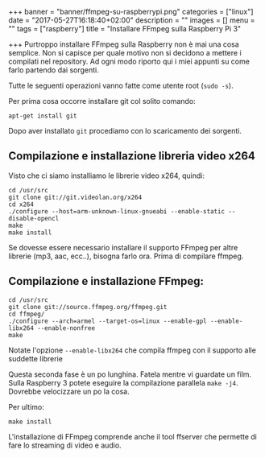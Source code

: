 +++
banner = "banner/ffmpeg-su-raspberrypi.png"
categories = ["linux"]
date = "2017-05-27T16:18:40+02:00"
description = ""
images = []
menu = ""
tags = ["raspberry"]
title = "Installare FFmpeg sulla Raspberry Pi 3"

+++
Purtroppo installare FFmpeg sulla Raspberry non è mai una cosa semplice. Non si capisce per quale motivo non si decidono a mettere i compilati nel repository.
Ad ogni modo riporto qui i miei appunti su come farlo partendo dai sorgenti.

<!--more-->

Tutte le seguenti operazioni vanno fatte come utente root (`sudo -s`).

Per prima cosa occorre installare git col solito comando:

    apt-get install git

Dopo aver installato `git` procediamo con lo scaricamento dei sorgenti.

## Compilazione e installazione libreria video x264

Visto che ci siamo installiamo le librerie video x264, quindi:

    cd /usr/src
    git clone git://git.videolan.org/x264
    cd x264
    ./configure --host=arm-unknown-linux-gnueabi --enable-static --disable-opencl
    make
    make install

Se dovesse essere necessario installare il supporto FFmpeg per altre librerie (mp3, aac, ecc..), bisogna farlo ora. Prima di compilare ffmpeg.

## Compilazione e installazione FFmpeg:

    cd /usr/src
    git clone git://source.ffmpeg.org/ffmpeg.git
    cd ffmpeg/
    ./configure --arch=armel --target-os=linux --enable-gpl --enable-libx264 --enable-nonfree
    make

Notate l'opzione `--enable-libx264` che compila ffmpeg con il supporto alle suddette librerie

Questa seconda fase è un po lunghina. Fatela mentre vi guardate un film. Sulla Raspberry 3 potete eseguire la compilazione parallela `make -j4`. Dovrebbe velocizzare un po la cosa.

Per ultimo:

    make install

L'installazione di FFmpeg comprende anche il tool ffserver che permette di fare lo streaming di video e audio.
